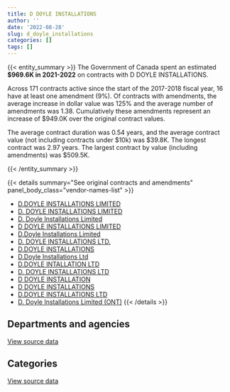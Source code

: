 ```yaml
---
title: D DOYLE INSTALLATIONS
author: ''
date: '2022-08-28'
slug: d_doyle_installations
categories: []
tags: []
---
```


<script src="/rmarkdown-libs/htmlwidgets/htmlwidgets.js"></script>
<link href="/rmarkdown-libs/datatables-css/datatables-crosstalk.css" rel="stylesheet" />
<script src="/rmarkdown-libs/datatables-binding/datatables.js"></script>
<script src="/rmarkdown-libs/jquery/jquery-3.6.0.min.js"></script>
<link href="/rmarkdown-libs/dt-core-bootstrap/css/dataTables.bootstrap.min.css" rel="stylesheet" />
<link href="/rmarkdown-libs/dt-core-bootstrap/css/dataTables.bootstrap.extra.css" rel="stylesheet" />
<script src="/rmarkdown-libs/dt-core-bootstrap/js/jquery.dataTables.min.js"></script>
<script src="/rmarkdown-libs/dt-core-bootstrap/js/dataTables.bootstrap.min.js"></script>
<link href="/rmarkdown-libs/crosstalk/css/crosstalk.min.css" rel="stylesheet" />
<script src="/rmarkdown-libs/crosstalk/js/crosstalk.min.js"></script>
<script src="/rmarkdown-libs/htmlwidgets/htmlwidgets.js"></script>
<link href="/rmarkdown-libs/datatables-css/datatables-crosstalk.css" rel="stylesheet" />
<script src="/rmarkdown-libs/datatables-binding/datatables.js"></script>
<script src="/rmarkdown-libs/jquery/jquery-3.6.0.min.js"></script>
<link href="/rmarkdown-libs/dt-core-bootstrap/css/dataTables.bootstrap.min.css" rel="stylesheet" />
<link href="/rmarkdown-libs/dt-core-bootstrap/css/dataTables.bootstrap.extra.css" rel="stylesheet" />
<script src="/rmarkdown-libs/dt-core-bootstrap/js/jquery.dataTables.min.js"></script>
<script src="/rmarkdown-libs/dt-core-bootstrap/js/dataTables.bootstrap.min.js"></script>
<link href="/rmarkdown-libs/crosstalk/css/crosstalk.min.css" rel="stylesheet" />
<script src="/rmarkdown-libs/crosstalk/js/crosstalk.min.js"></script>

{{< entity_summary >}}
The Government of Canada spent an estimated **\$969.6K in 2021-2022** on contracts with D DOYLE INSTALLATIONS.

Across 171 contracts active since the start of the 2017-2018 fiscal year, 16 have at least one amendment (9%). Of contracts with amendments, the average increase in dollar value was 125% and the average number of amendments was 1.38. Cumulatively these amendments represent an increase of \$949.0K over the original contract values.

The average contract duration was 0.54 years, and the average contract value (not including contracts under \$10k) was \$39.8K. The longest contract was 2.97 years. The largest contract by value (including amendments) was \$509.5K.

{{< /entity_summary >}}

{{< details summary="See original contracts and amendments" panel_body_class="vendor-names-list" >}}
- [D.DOYLE INSTALLATIONS LIMITED](https://search.open.canada.ca/en/ct/?sort=contract_value_f%20desc&page=1&search_text=%22D.DOYLE%20INSTALLATIONS%20LIMITED%22)
- [D. DOYLE INSTALLATIONS LIMITED](https://search.open.canada.ca/en/ct/?sort=contract_value_f%20desc&page=1&search_text=%22D.%20DOYLE%20INSTALLATIONS%20LIMITED%22)
- [D. Doyle Installations Limited](https://search.open.canada.ca/en/ct/?sort=contract_value_f%20desc&page=1&search_text=%22D.%20Doyle%20Installations%20Limited%22)
- [D DOYLE INSTALLATIONS LIMITED](https://search.open.canada.ca/en/ct/?sort=contract_value_f%20desc&page=1&search_text=%22D%20DOYLE%20INSTALLATIONS%20LIMITED%22)
- [D.Doyle Installations Limited](https://search.open.canada.ca/en/ct/?sort=contract_value_f%20desc&page=1&search_text=%22D.Doyle%20Installations%20Limited%22)
- [D. DOYLE INSTALLATIONS LTD.](https://search.open.canada.ca/en/ct/?sort=contract_value_f%20desc&page=1&search_text=%22D.%20DOYLE%20%20INSTALLATIONS%20LTD.%22)
- [D.DOYLE INSTALLATIONS](https://search.open.canada.ca/en/ct/?sort=contract_value_f%20desc&page=1&search_text=%22D.DOYLE%20INSTALLATIONS%22)
- [D.Doyle Installations Ltd](https://search.open.canada.ca/en/ct/?sort=contract_value_f%20desc&page=1&search_text=%22D.Doyle%20Installations%20Ltd%22)
- [D.DOYLE INTALLATION LTD](https://search.open.canada.ca/en/ct/?sort=contract_value_f%20desc&page=1&search_text=%22D.DOYLE%20INTALLATION%20LTD%22)
- [D. DOYLE INSTALLATIONS LTD](https://search.open.canada.ca/en/ct/?sort=contract_value_f%20desc&page=1&search_text=%22D.%20DOYLE%20INSTALLATIONS%20LTD%22)
- [D DOYLE INSTALLATION](https://search.open.canada.ca/en/ct/?sort=contract_value_f%20desc&page=1&search_text=%22D%20DOYLE%20INSTALLATION%22)
- [D DOYLE INSTALLATIONS](https://search.open.canada.ca/en/ct/?sort=contract_value_f%20desc&page=1&search_text=%22D%20DOYLE%20INSTALLATIONS%22)
- [D.DOYLE INSTALLATIONS LTD](https://search.open.canada.ca/en/ct/?sort=contract_value_f%20desc&page=1&search_text=%22D.DOYLE%20INSTALLATIONS%20LTD%22)
- [D. Doyle Installations Limited (ONT)](https://search.open.canada.ca/en/ct/?sort=contract_value_f%20desc&page=1&search_text=%22D.%20Doyle%20Installations%20Limited%20%20%28ONT%29%22)
{{< /details >}}

## Departments and agencies

<div id="htmlwidget-1" style="width:100%;height:auto;" class="datatables html-widget"></div>
<script type="application/json" data-for="htmlwidget-1">{"x":{"style":"bootstrap","filter":"none","vertical":false,"data":[["<a href=\"/departments/cic/\">Immigration, Refugees and Citizenship Canada<\/a>","<a href=\"/departments/cra-arc/\">Canada Revenue Agency<\/a>","<a href=\"/departments/csc-scc/\">Correctional Service of Canada<\/a>","<a href=\"/departments/dnd-mdn/\">National Defence<\/a>","<a href=\"/departments/ec/\">Environment and Climate Change Canada<\/a>","<a href=\"/departments/esdc-edsc/\">Employment and Social Development Canada<\/a>","<a href=\"/departments/irb-cisr/\">Immigration and Refugee Board of Canada<\/a>","<a href=\"/departments/osfi-bsif/\">Office of the Superintendent of Financial Institutions Canada<\/a>","<a href=\"/departments/pc/\">Parks Canada<\/a>","<a href=\"/departments/pwgsc-tpsgc/\">Public Services and Procurement Canada<\/a>","<a href=\"/departments/statcan/\">Statistics Canada<\/a>"],[null,47896.69,403288.53,null,64623.5,null,null,null,null,1188545.61,null],[34175.61,11062.19,412422.7,null,64800.55,null,81454.67,76632.83,56216.04,485559.43,null],[null,null,698421.66,17782.92,45200,468527.83,null,50718.17,67508.34,372209.86,null],[null,null,290432.2,null,33719.71,395814.91,null,23865.6,null,189337.55,36468.94]],"container":"<table class=\"table table-striped table-hover row-border order-column display\">\n  <thead>\n    <tr>\n      <th>Department<\/th>\n      <th>2018-2019<\/th>\n      <th>2019-2020<\/th>\n      <th>2020-2021<\/th>\n      <th>2021-2022<\/th>\n    <\/tr>\n  <\/thead>\n<\/table>","options":{"order":[[4,"desc"]],"pageLength":10,"autoWidth":true,"columnDefs":[{"targets":1,"render":"function(data, type, row, meta) {\n    return type !== 'display' ? data : DTWidget.formatCurrency(data, \"$\", 2, 3, \",\", \".\", true, null);\n  }"},{"targets":2,"render":"function(data, type, row, meta) {\n    return type !== 'display' ? data : DTWidget.formatCurrency(data, \"$\", 2, 3, \",\", \".\", true, null);\n  }"},{"targets":3,"render":"function(data, type, row, meta) {\n    return type !== 'display' ? data : DTWidget.formatCurrency(data, \"$\", 2, 3, \",\", \".\", true, null);\n  }"},{"targets":4,"render":"function(data, type, row, meta) {\n    return type !== 'display' ? data : DTWidget.formatCurrency(data, \"$\", 2, 3, \",\", \".\", true, null);\n  }"},{"width":"16%","targets":[1,2,3,4]},{"className":"dt-right","targets":[1,2,3,4]}],"orderClasses":false}},"evals":["options.columnDefs.0.render","options.columnDefs.1.render","options.columnDefs.2.render","options.columnDefs.3.render"],"jsHooks":[]}</script>
<p class="text-right">
<a href="https://github.com/GoC-Spending/contracts-data/tree/main/data/out/vendors/d_doyle_installations/summary_by_fiscal_year_by_department.csv" class="source-data-link btn btn-link">View source data</a>
</p>

## Categories

<div id="htmlwidget-2" style="width:100%;height:auto;" class="datatables html-widget"></div>
<script type="application/json" data-for="htmlwidget-2">{"x":{"style":"bootstrap","filter":"none","vertical":false,"data":[["<a href=\"/categories/facilities_and_construction/\">Facilities and construction<\/a>","<a href=\"/categories/office_management/\">Office management<\/a>","<a href=\"/categories/professional_services/\">Professional services<\/a>","<a href=\"/categories/transportation_and_logistics/\">Transportation and logistics<\/a>","<a href=\"/categories/industrial_products_and_services/\">Industrial products and services<\/a>"],[22696.56,null,643227.05,957648.27,80782.46],[30441.69,81454.67,788219.15,322208.51,null],[17782.92,193738.5,1170665.08,338182.29,null],[null,211434.36,568867,189337.55,null]],"container":"<table class=\"table table-striped table-hover row-border order-column display\">\n  <thead>\n    <tr>\n      <th>Category<\/th>\n      <th>2018-2019<\/th>\n      <th>2019-2020<\/th>\n      <th>2020-2021<\/th>\n      <th>2021-2022<\/th>\n    <\/tr>\n  <\/thead>\n<\/table>","options":{"order":[[4,"desc"]],"dom":"t","pageLength":30,"autoWidth":true,"columnDefs":[{"targets":1,"render":"function(data, type, row, meta) {\n    return type !== 'display' ? data : DTWidget.formatCurrency(data, \"$\", 2, 3, \",\", \".\", true, null);\n  }"},{"targets":2,"render":"function(data, type, row, meta) {\n    return type !== 'display' ? data : DTWidget.formatCurrency(data, \"$\", 2, 3, \",\", \".\", true, null);\n  }"},{"targets":3,"render":"function(data, type, row, meta) {\n    return type !== 'display' ? data : DTWidget.formatCurrency(data, \"$\", 2, 3, \",\", \".\", true, null);\n  }"},{"targets":4,"render":"function(data, type, row, meta) {\n    return type !== 'display' ? data : DTWidget.formatCurrency(data, \"$\", 2, 3, \",\", \".\", true, null);\n  }"},{"width":"16%","targets":[1,2,3,4]},{"className":"dt-right","targets":[1,2,3,4]}],"orderClasses":false,"lengthMenu":[10,25,30,50,100]}},"evals":["options.columnDefs.0.render","options.columnDefs.1.render","options.columnDefs.2.render","options.columnDefs.3.render"],"jsHooks":[]}</script>
<p class="text-right">
<a href="https://github.com/GoC-Spending/contracts-data/tree/main/data/out/vendors/d_doyle_installations/summary_by_fiscal_year_by_category.csv" class="source-data-link btn btn-link">View source data</a>
</p>
